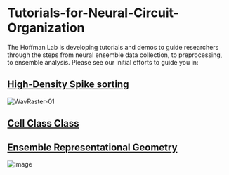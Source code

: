 # Tutorials-for-Neural-Circuit-Organization

The Hoffman Lab is developing tutorials and demos to guide researchers through the steps from neural ensemble data collection, to preprocessing, to ensemble analysis. Please see our initial efforts to guide you in:

## [High-Density Spike sorting](https://github.com/hoffman-lab/SpikeSortingLauncher)

![WavRaster-01](https://github.com/user-attachments/assets/6674b20c-43b1-47fe-bdeb-91ad0531d9af)


## [Cell Class Class](https://github.com/hoffman-lab/CellGroupClassification) 


## [Ensemble Representational Geometry](https://github.com/hoffman-lab/Ensemble-Representational-Space)

![image](https://github.com/user-attachments/assets/9c193916-b73a-4cd1-94cb-f7cb24a5108b)
